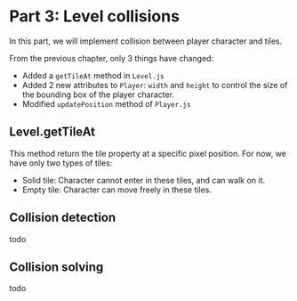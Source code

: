 # Part 3: Level collisions

In this part, we will implement collision between player character and tiles.

From the previous chapter, only 3 things have changed:
- Added a `getTileAt` method in `Level.js`
- Added 2 new attributes to `Player`: `width` and `height` to control the size of the bounding box of the player character.
- Modified `updatePosition` method of `Player.js`

## Level.getTileAt
This method return the tile property at a specific pixel position. For now, we have only two types of tiles:
- Solid tile: Character cannot enter in these tiles, and can walk on it.
- Empty tile: Character can move freely in these tiles.

## Collision detection

todo

## Collision solving

todo
